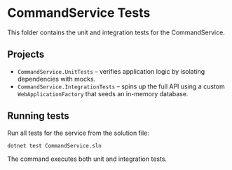 # CommandService Tests

This folder contains the unit and integration tests for the CommandService.

## Projects

- `CommandService.UnitTests` – verifies application logic by isolating dependencies with mocks.
- `CommandService.IntegrationTests` – spins up the full API using a custom `WebApplicationFactory` that seeds an in-memory database.

## Running tests

Run all tests for the service from the solution file:

```bash
dotnet test CommandService.sln
```

The command executes both unit and integration tests.
